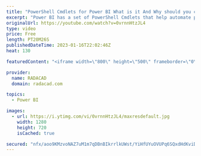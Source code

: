```yaml
---
title: "PowerShell Cmdlets for Power BI What is it And Why should you care"
excerpt: "Power BI has a set of PowerShell Cmdlets that help automate part of the operations with Power BI. However, PowerShell is not a commonly familiar technology. In the world of Power BI, we are used to working with graphical options and settings provided in the tools and the service. However, using commands"
originalUrl: https://youtube.com/watch?v=0vrnnHtzJL4
type: video
price: Free
length: PT20M26S
publishedDateTime: 2023-01-16T22:02:46Z
heat: 130

featuredContent: "<iframe width=\"800\" height=\"500\" frameborder=\"0\" src=\"https://www.youtube.com/embed/0vrnnHtzJL4\" allow=\"accelerometer; autoplay; encrypted-media; gyroscope; picture-in-picture\" allowfullscreen></iframe>"

provider:
  name: RADACAD
  domain: radacad.com

topics:
  - Power BI

images:
  - url: https://i.ytimg.com/vi/0vrnnHtzJL4/maxresdefault.jpg
    width: 1280
    height: 720
    isCached: true

secured: "nfx/aoo9KMzvoNAZ7uM1m7qDBnBIkrrlkUWst/YiHfUYuOVUPq6SQxdHdKviDnnYvqiJNq0Kta7z+9j5QaCCYW8VKjZb2S16ikoPsqHwLqXD6nbHJis8wx1a/+rhf4o7TC+IrLKOPQPLgLJyJt40BpvTy0QFMsjIJJixCq1CqJFSc0SerC3IrqxE4oRM8lgX0LhdxI3K/GTMVuQEsD4y1Jv0rb2jEPI7TFSe41QE8Sb/KFeSe2qkOmQq8QC1wiLtWm4dT42tBL+8fcbaicz9rLfVbtXjBf6mfP4/WRUlYMWJiSfDnpRPdCHuIh2w7KX+a1PAS2AupBGXnSsc2mJ1ksp3ZMsdEfh3LrBEtYiuGsWOvpzsmxJuycUq+k4SbDUh8t5d6z59IG7HC7tZFHLH34PvfJRBxOzAZIgGfVPLnvk=;avpNjTXzTHdHck8/nSdHfw=="
---
```


